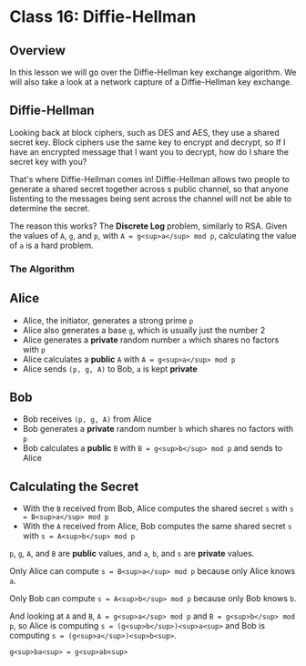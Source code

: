# Class 16: Diffie-Hellman

## Overview
In this lesson we will go over the Diffie-Hellman key exchange algorithm. We will also take a look at a network capture of a Diffie-Hellman key exchange.


## Diffie-Hellman
Looking back at block ciphers, such as DES and AES, they use a shared secret key. Block ciphers use the same key to encrypt and decrypt, so If I have an encrypted message that I want you to decrypt, how do I share the secret key with you?

That's where Diffie-Hellman comes in! Diffie-Hellman allows two people to generate a shared secret together across s public channel, so that anyone listenting to the messages being sent across the channel will not be able to determine the secret.

The reason this works? The **Discrete Log** problem, similarly to RSA. Given the values of `A`, `g`, and `p`, with `A = g<sup>a</sup> mod p`, calculating the value of `a` is a hard problem.

### The Algorithm
**Alice**
---
* Alice, the initiator, generates a strong prime `p`
* Alice also generates a base `g`, which is usually just the number 2
* Alice generates a **private** random number `a` which shares no factors with `p`
* Alice calculates a **public** `A` with `A = g<sup>a</sup> mod p`
* Alice sends `(p, g, A)` to Bob, `a` is kept **private**

**Bob** 
---
* Bob receives `(p, g, A)` from Alice
* Bob generates a **private** random number `b` which shares no factors with `p`
* Bob calculates a **public** `B` with `B = g<sup>b</sup> mod p` and sends to Alice

**Calculating the Secret**
---
* With the `B` received from Bob, Alice computes the shared secret `s` with `s = B<sup>a</sup> mod p`
* With the `A` received from Alice, Bob computes the same shared secret `s` with `s = A<sup>b</sup> mod p`

`p`, `g`, `A`, and `B` are **public** values, and `a`, `b`, and `s` are **private** values.

Only Alice can compute `s = B<sup>a</sup> mod p` because only Alice knows `a`.

Only Bob can compute `s = A<sup>b</sup> mod p` because only Bob knows `b`.

And looking at `A` and `B`, `A = g<sup>a</sup> mod p` and `B = g<sup>b</sup> mod p`, so Alice is computing `s = (g<sup>b</sup>)<sup>a<sup>` and Bob is computing `s = (g<sup>a</sup>)<sup>b<sup>`.

`g<sup>ba<sup> = g<sup>ab<sup>`
